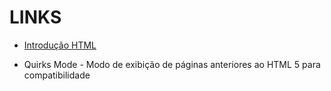 # LINKS

- [Introdução HTML](https://www.w3schools.com/html/html_intro.asp)

- Quirks Mode - Modo de exibição de páginas anteriores ao HTML 5 para compatibilidade 
